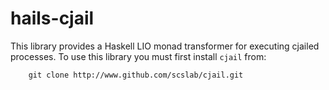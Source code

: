 hails-cjail
===========

This library provides a Haskell LIO monad transformer for executing
cjailed processes. To use this library you must first install `cjail`
from:

        git clone http://www.github.com/scslab/cjail.git
